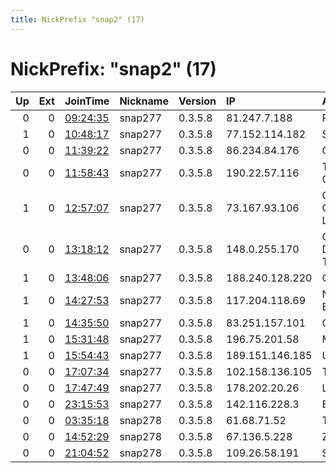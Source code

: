 ```yaml
---
title: NickPrefix "snap2" (17)
---
```


# NickPrefix: "snap2" (17)

|   Up |   Ext | JoinTime                                                                                            | Nickname   | Version   | IP              | AS                                    | CC   |   ORp |   Dirp | OS    | Contact   |   eFamMembers |
|-----:|------:|:----------------------------------------------------------------------------------------------------|:-----------|:----------|:----------------|:--------------------------------------|:-----|------:|-------:|:------|:----------|--------------:|
|    0 |     0 | [09:24:35](https://metrics.torproject.org/rs.html#details/67DFA055304C60F8C3036232DC2EA85B3D9B0CBC) | snap277    | 0.3.5.8   | 81.247.7.188    | Proximus NV                           | be   | 34885 |      0 | Linux | None      |             1 |
|    1 |     0 | [10:48:17](https://metrics.torproject.org/rs.html#details/725430D13A0C4B77444353B5FB06AF75A3191F87) | snap277    | 0.3.5.8   | 77.152.114.182  | SFR SA                                | fr   | 42465 |      0 | Linux | None      |             1 |
|    0 |     0 | [11:39:22](https://metrics.torproject.org/rs.html#details/558DF2DE34DCC1F56B067001CB98713A2FD3208F) | snap277    | 0.3.5.8   | 86.234.84.176   | Orange                                | fr   | 42261 |      0 | Linux | None      |             1 |
|    0 |     0 | [11:58:43](https://metrics.torproject.org/rs.html#details/D005796C72E19F667F3F0B68A8E0CA8885FA815B) | snap277    | 0.3.5.8   | 190.22.57.116   | TELEFu00D3NICA CHILE S.A.             | cl   | 34207 |      0 | Linux | None      |             1 |
|    1 |     0 | [12:57:07](https://metrics.torproject.org/rs.html#details/C58A708C6E6DDC310C700300446EE4E899E9ED8C) | snap277    | 0.3.5.8   | 73.167.93.106   | Comcast Cable Communications, LLC     | us   | 38229 |      0 | Linux | None      |             1 |
|    0 |     0 | [13:18:12](https://metrics.torproject.org/rs.html#details/5067602762CEAC01144AFBD2B954961F0557549D) | snap277    | 0.3.5.8   | 148.0.255.170   | Compau00F1u00EDa Dominicana de Telu00 | do   | 36587 |      0 | Linux | None      |             1 |
|    1 |     0 | [13:48:06](https://metrics.torproject.org/rs.html#details/0B2CBC2AE76D8D88A23786CC189EC1D50D4AD30F) | snap277    | 0.3.5.8   | 188.240.128.220 | Orange Espagne SA                     | es   | 45551 |      0 | Linux | None      |             1 |
|    1 |     0 | [14:27:53](https://metrics.torproject.org/rs.html#details/A24C77B33B25F37A4C3CE67CE72B2C246F6C2E4E) | snap277    | 0.3.5.8   | 117.204.118.69  | National Internet Backbone            | in   | 42885 |      0 | Linux | None      |             1 |
|    1 |     0 | [14:35:50](https://metrics.torproject.org/rs.html#details/95952DC5F87327B26A189F1B26DEBA1C168CD4DB) | snap277    | 0.3.5.8   | 83.251.157.101  | Com Hem AB                            | se   | 36511 |      0 | Linux | None      |             1 |
|    1 |     0 | [15:31:48](https://metrics.torproject.org/rs.html#details/D11D0F299E6CD0AEBFBC57E482DCF15751158BE9) | snap277    | 0.3.5.8   | 196.75.201.58   | MT-MPLS                               | ma   | 44001 |      0 | Linux | None      |             1 |
|    1 |     0 | [15:54:43](https://metrics.torproject.org/rs.html#details/8111D8FA48845320A8FBC532A423964D258F193D) | snap277    | 0.3.5.8   | 189.151.146.185 | Uninet S.A. de C.V.                   | mx   | 38127 |      0 | Linux | None      |             1 |
|    0 |     0 | [17:07:34](https://metrics.torproject.org/rs.html#details/F07F816E33B43D4F206B0B74B8C6021B83E27F5A) | snap277    | 0.3.5.8   | 102.158.136.105 | TOPNET                                | tn   | 43733 |      0 | Linux | None      |             1 |
|    0 |     0 | [17:47:49](https://metrics.torproject.org/rs.html#details/F117BF85DA19EE46F92606D64C665CD552ED6625) | snap277    | 0.3.5.8   | 178.202.20.26   | Liberty Global B.V.                   | de   | 40779 |      0 | Linux | None      |             1 |
|    0 |     0 | [23:15:53](https://metrics.torproject.org/rs.html#details/EBFF6653CF0CEEA5B0D736B3DD472606A2B63ECE) | snap277    | 0.3.5.8   | 142.116.228.3   | Bell Canada                           | ca   | 45377 |      0 | Linux | None      |             1 |
|    0 |     0 | [03:35:18](https://metrics.torproject.org/rs.html#details/5F8567CDA83A8793EA2A6EE3618A32646E0C2436) | snap278    | 0.3.5.8   | 61.68.71.52     | TPG Telecom Limited                   | au   | 45541 |      0 | Linux | None      |             1 |
|    0 |     0 | [14:52:29](https://metrics.torproject.org/rs.html#details/880B3CC185D9660DEA8A443939033FC965AB66DD) | snap278    | 0.3.5.8   | 67.136.5.228    | Zayo Bandwidth                        | us   | 39884 |      0 | Linux | None      |             1 |
|    0 |     0 | [21:04:52](https://metrics.torproject.org/rs.html#details/2FF84A20CE77B9ECAEB98C432A336DCAF4F4FCAC) | snap278    | 0.3.5.8   | 109.26.58.191   | SFR SA                                | fr   | 44653 |      0 | Linux | None      |             1 |
